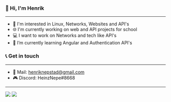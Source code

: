 ### 👋 Hi, I'm Henrik

---

- 👀 I'm interested in Linux, Networks, Websites and API's
- 🌐 I'm currently working on web and API projects for school
- 💻 I want to work on Networks and tech like API's
- 🌱 I’m currently learning Angular and Authentication API's

### 📞 Get in touch

---

- 📧 Mail: henriknepstad@gmail.com
- 🎮 Discord: HeinzNepe#8668

---

![](https://github-readme-stats.vercel.app/api?username=HeinzNepe&hide=stars&count_private=true&show_icons=true&title_color=3ba3a1&icon_color=3ba3a1&bg_color=00000055&hide_border=true&text_color=dddddd&border_radius=20&include_all_commits=true)
![](https://github-readme-stats.vercel.app/api/top-langs/?username=HeinzNepe&layout=compact&title_color=3ba3a1&icon_color=3ba3a1&bg_color=00000055&hide_border=true&text_color=dddddd&border_radius=20&exclude_repo=paperclips&card_width=445)
